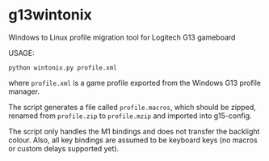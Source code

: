 g13wintonix
===========

Windows to Linux profile migration tool for Logitech G13 gameboard


USAGE:

    python wintonix.py profile.xml

where `profile.xml` is a game profile exported from the Windows G13 profile
manager.

The script generates a file called `profile.macros`, which should be zipped,
renamed from `profile.zip` to `profile.mzip` and imported into g15-config.

The script only handles the M1 bindings and does not transfer the backlight
colour. Also, all key bindings are assumed to be keyboard keys (no macros or
custom delays supported yet).



